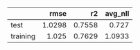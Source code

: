 |          |   rmse |     r2 |   avg_nll |
|:---------|-------:|-------:|----------:|
| test     | 1.0298 | 0.7558 |    0.727  |
| training | 1.025  | 0.7629 |    1.0933 |